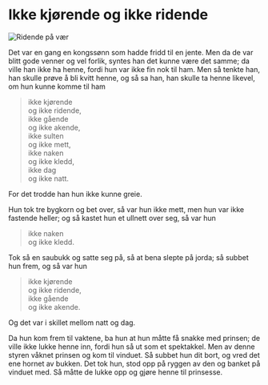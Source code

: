 # Ikke kjørende og ikke ridende

![Ridende på vær](./ikir1.png)

Det var en gang en kongssønn som hadde fridd til en jente. Men da de var blitt gode venner og vel forlik, syntes han det kunne være det samme; da ville han ikke ha henne, fordi hun var ikke fin nok til ham. Men så tenkte han, han skulle prøve å bli kvitt henne, og så sa han, han skulle ta henne likevel, om hun kunne komme til ham

> ikke kjørende  
> og ikke ridende,  
> ikke gående  
> og ikke akende,  
> ikke sulten  
> og ikke mett,  
> ikke naken  
> og ikke kledd,  
> ikke dag  
> og ikke natt.

For det trodde han hun ikke kunne greie.

Hun tok tre bygkorn og bet over, så var hun ikke mett, men hun var ikke fastende heller; og så kastet hun et ullnett over seg, så var hun

> ikke naken  
> og ikke kledd.

Tok så en saubukk og satte seg på, så at bena slepte på jorda; så subbet hun frem, og så var hun

> ikke kjørende  
> og ikke ridende,  
> ikke gående  
> og ikke akende.

Og det var i skillet mellom natt og dag.

Da hun kom frem til vaktene, ba hun at hun måtte få snakke med prinsen; de ville ikke lukke henne inn, fordi hun så ut som et spektakkel. Men av denne styren våknet prinsen og kom til vinduet. Så subbet hun dit bort, og vred det ene hornet av bukken. Det tok hun, stod opp på ryggen av den og banket på vinduet med. Så måtte de lukke opp og gjøre henne til prinsesse.
